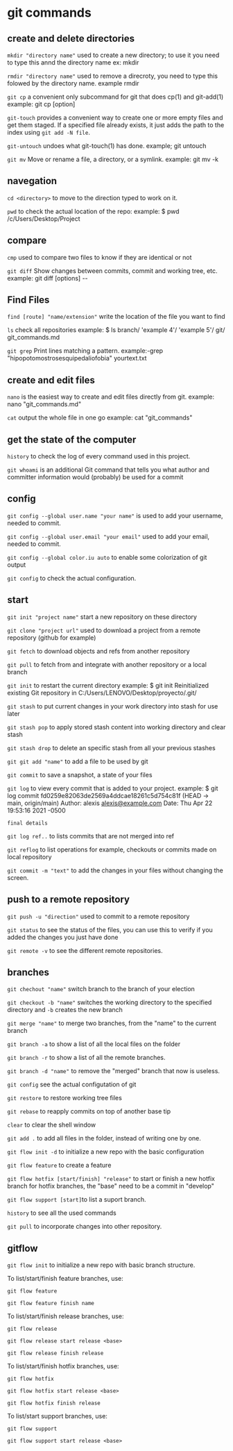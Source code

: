 # git commands
## create and delete directories
`mkdir "directory name"` used to create a new directory; to use it you need to type this annd the directory name ex: mkdir <newfolder>


`rmdir "directory name"` used to remove a direcroty, you need to type this folowed by the directory name. example rmdir <newfolder>

`git cp` a convenient only subcommand for git that does cp(1) and git-add(1) example: git cp [option] <project> <newfolder>

`git-touch` provides a convenient way to create one or more empty files and get them staged. If a specified file already exists, it just adds the path to the index using `git add -N file`.

`git-untouch` undoes what git-touch(1) has done. example; git untouch <project>

`git mv` Move or rename a file, a directory, or a symlink. example: git mv -k <project> <newfolder>

## navegation
`cd <directory>` to move to the direction typed to work on it.

`pwd` to check the actual location of the repo: example: $ pwd
/c/Users/Desktop/Project
## compare
`cmp` used to compare two files to know if they are identical or not

`git diff` Show changes between commits, commit and working tree, etc. example: git diff [options] -- <project>

## Find Files
`find [route] "name/extension"` write the location of the file you want to find

`ls` check all repositories example: $ ls
 branch/  'example 4'/  'example 5'/   git/   git_commands.md

`git grep` Print lines matching a pattern. example:-grep "hipopotomostrosesquipedaliofobia" yourtext.txt

## create and edit files
`nano` is the easiest way to create and edit files directly from git. example: nano "git_commands.md"

`cat` output the whole file in one go example: cat "git_commands"
## get the state of the computer
`history` to check the log of every command used in this project.

`git whoami`  is an additional Git command that tells you what author and
committer information would (probably) be used for a commit
## config
`git config --global user.name "your name"` is used to add your username, needed to commit.

`git config --global user.email "your email"` used to add your email, needed to commit.

`git config --global color.iu auto` to enable some colorization of git output

`git config` to check the actual configuration.


## start
`git init "project name"` start a new repository on these directory

`git clone "project url"` used to download a project from a remote repository (github for example)

`git fetch` to download objects and refs from another repository

`git pull` to fetch from and integrate with another repository or a local branch

`git init` to restart the current directory example: $ git init
Reinitialized existing Git repository in C:/Users/LENOVO/Desktop/proyecto/.git/

`git stash` to put current changes in your work directory into stash for use later

`git stash pop` to apply stored stash content into working directory and clear stash

`git stash drop` to delete an specific stash from all your previous stashes

`git git add "name"` to add a file to be used by git

`git commit` to save a snapshot, a state of your files

`git log` to view every commit that is added to your project. example: $ git log
    commit fd0259e82063de2569a4ddcae18261c5d754c81f (HEAD -> main, origin/main)
    Author: alexis <alexis@example.com>
    Date:   Thu Apr 22 19:53:16 2021 -0500

    final details


`git log ref..` to lists commits that are not merged into ref

`git reflog` to list operations for example, checkouts or commits made on local repository

`git commit -m "text"` to add the changes in your files without changing the screen.
## push to a remote repository
`git push -u "direction"` used to commit to a remote repository

`git status` to see the status of the files, you can use this to verify if you added the changes you just have done

`git remote -v` to see the different remote repositories.

## branches

`git chechout "name"` switch branch to the branch of your election

`git checkout -b "name"`  switches the working directory to the specified directory and `-b` creates the new branch

`git merge "name"` to merge two branches, from the "name" to the current branch

`git branch -a` to show a list of all the local files on the folder

`git branch -r` to show a list of all the remote branches.

`git branch -d "name"` to remove the "merged" branch that now is useless.

`git config` see the actual configutation of git

`git restore` to restore working tree files

`git rebase` to reapply commits on top of another base tip

`clear` to clear the shell window

`git add .` to add all files in the folder, instead of writing one by one.

`git flow init -d` to initialize a new repo with the basic configuration

`git flow feature` to create a feature

`git flow hotfix [start/finish] "release"` to start or finish a new hotfix branch
for hotfix branches, the "base" need to be a commit in "develop"

`git flow support [start]`to list a suport branch.

`history` to see all the used commands

`git pull` to incorporate changes into other repository.
## gitflow
`git flow init` to initialize a new repo with basic branch structure.

To list/start/finish feature branches, use:

`git flow feature`

`git flow feature finish name`

To list/start/finish release branches, use:

`git flow release`

`git flow release start release <base>`

`git flow release finish release`

To list/start/finish hotfix branches, use:

`git flow hotfix`

`git flow hotfix start release <base>`

`git flow hotfix finish release`

To list/start support branches, use:

`git flow support`

`git flow support start release <base>`
